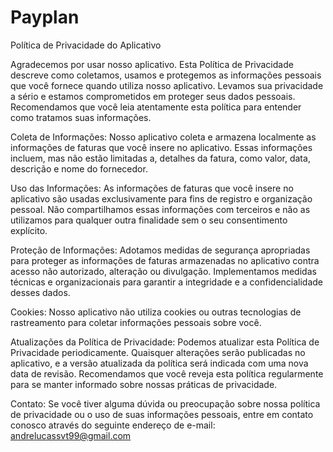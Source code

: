 # Payplan

Política de Privacidade do Aplicativo

Agradecemos por usar nosso aplicativo. Esta Política de Privacidade descreve como coletamos, usamos e protegemos as informações pessoais que você fornece quando utiliza nosso aplicativo. Levamos sua privacidade a sério e estamos comprometidos em proteger seus dados pessoais. Recomendamos que você leia atentamente esta política para entender como tratamos suas informações.

Coleta de Informações:
Nosso aplicativo coleta e armazena localmente as informações de faturas que você insere no aplicativo. Essas informações incluem, mas não estão limitadas a, detalhes da fatura, como valor, data, descrição e nome do fornecedor.

Uso das Informações:
As informações de faturas que você insere no aplicativo são usadas exclusivamente para fins de registro e organização pessoal. Não compartilhamos essas informações com terceiros e não as utilizamos para qualquer outra finalidade sem o seu consentimento explícito.

Proteção de Informações:
Adotamos medidas de segurança apropriadas para proteger as informações de faturas armazenadas no aplicativo contra acesso não autorizado, alteração ou divulgação. Implementamos medidas técnicas e organizacionais para garantir a integridade e a confidencialidade desses dados.

Cookies:
Nosso aplicativo não utiliza cookies ou outras tecnologias de rastreamento para coletar informações pessoais sobre você.

Atualizações da Política de Privacidade:
Podemos atualizar esta Política de Privacidade periodicamente. Quaisquer alterações serão publicadas no aplicativo, e a versão atualizada da política será indicada com uma nova data de revisão. Recomendamos que você reveja esta política regularmente para se manter informado sobre nossas práticas de privacidade.

Contato:
Se você tiver alguma dúvida ou preocupação sobre nossa política de privacidade ou o uso de suas informações pessoais, entre em contato conosco através do seguinte endereço de e-mail: andrelucassvt99@gmail.com
